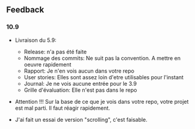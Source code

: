 ## Feedback 

### 10.9

- Livraison du 5.9:
    - Release: n'a pas été faite
    - Nommage des commits: Ne suit pas la convention. A mettre en oeuvre rapidement
    - Rapport: Je n'en vois aucun dans votre repo
    - User stories: Elles sont assez loin d'etre utilisables pour l'instant
    - Journal: Je ne vois aucune entrée pour le 3.9
    - Grille d'évaluation: Elle n'est pas dans le repo

- Attention !!! Sur la base de ce que je vois dans votre repo, votre projet est mal parti. Il faut réagir rapidement.
- J'ai fait un essai de version "scrolling", c'est faisable.

